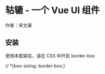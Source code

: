 # 轱辘 - 一个 Vue UI 组件
  作者：宋文豪
  
  
  ## 安装
  使用本框架前，请在 CSS 中开启 border-box
  
//
*{box-sizing: border-box;}
